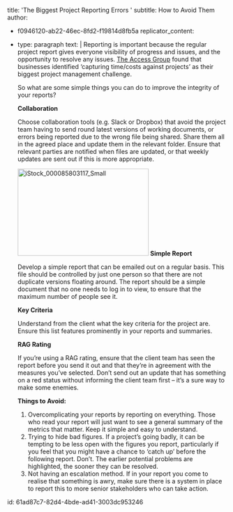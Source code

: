 title: 'The Biggest Project Reporting Errors '
subtitle: How to Avoid Them
author:
  - f0946120-ab22-46ec-8fd2-f19814d8fb5a
replicator_content:
  - 
    type: paragraph
    text: |
      Reporting is important because the regular project report gives everyone visibility of progress and issues, and the opportunity to resolve any issues. <a href="http://www.theaccessgroup.com/resources-downloads/whitepapers/data-visualisation-for-project-management/">The Access Group</a> found that businesses identified ‘capturing time/costs against projects’ as their biggest project management challenge.
      
      So what are some simple things you can do to improve the integrity of your reports?
      
      <strong>Collaboration</strong>
      
      Choose collaboration tools (e.g. Slack or Dropbox) that avoid the project team having to send round latest versions of working documents, or errors being reported due to the wrong file being shared. Share them all in the agreed place and update them in the relevant folder. Ensure that relevant parties are notified when files are updated, or that weekly updates are sent out if this is more appropriate.
      
      
      <img class="alignright size-medium wp-image-3376" src="https://www.precursive.com/assets/media/iStock_000085803117_Small-300x200.jpg" alt="iStock_000085803117_Small" width="300" height="200" />
      <strong>Simple Report</strong>
      
      Develop a simple report that can be emailed out on a regular basis. This file should be controlled by just one person so that there are not duplicate versions floating around. The report should be a simple document that no one needs to log in to view, to ensure that the maximum number of people see it.
      
      <strong>Key Criteria</strong>
      
      Understand from the client what the key criteria for the project are. Ensure this list features prominently in your reports and summaries.
      
      <strong>RAG Rating</strong>
      
      If you’re using a RAG rating, ensure that the client team has seen the report before you send it out and that they’re in agreement with the measures you’ve selected. Don’t send out an update that has something on a red status without informing the client team first – it’s a sure way to make some enemies.
      
      <strong>Things to Avoid:</strong>
      <ol>
      <li>Overcomplicating your reports by reporting on everything. Those who read your report will just want to see a general summary of the metrics that matter. Keep it simple and easy to understand.</li>
      </ol>
      <ol start="2">
      <li>Trying to hide bad figures. If a project’s going badly, it can be tempting to be less open with the figures you report, particularly if you feel that you might have a chance to ‘catch up’ before the following report. Don’t. The earlier potential problems are highlighted, the sooner they can be resolved.</li>
      </ol>
      <ol start="3">
      <li>Not having an escalation method. If in your report you come to realise that something is awry, make sure there is a system in place to report this to more senior stakeholders who can take action.</li>
      </ol>
id: 61ad87c7-82d4-4bde-ad41-3003dc953246

